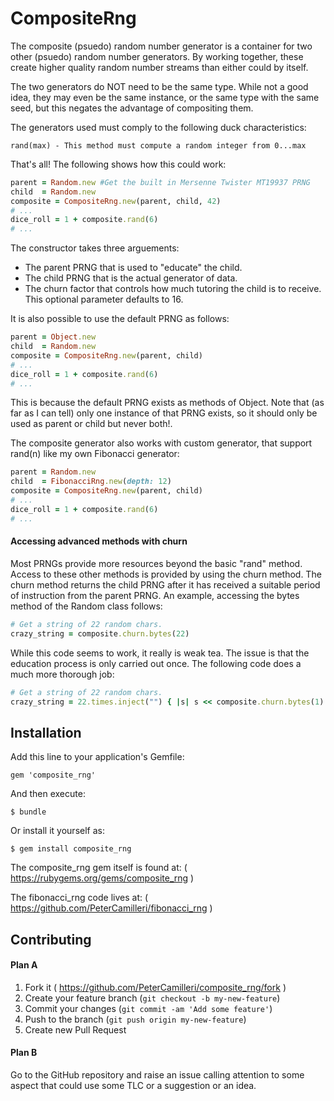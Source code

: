 # CompositeRng

The composite (psuedo) random number generator is a container for two other
(psuedo) random number generators. By working together, these create higher
quality random number streams than either could by itself.

The two generators do NOT need to be the same type. While not a good idea,
they may even be the same instance, or the same type with the same seed, but
this negates the advantage of compositing them.

The generators used must comply to the following duck characteristics:

    rand(max) - This method must compute a random integer from 0...max

That's all! The following shows how this could work:
```ruby
parent = Random.new #Get the built in Mersenne Twister MT19937 PRNG
child  = Random.new
composite = CompositeRng.new(parent, child, 42)
# ...
dice_roll = 1 + composite.rand(6)
# ...
```
The constructor takes three arguements:
* The parent PRNG that is used to "educate" the child.
* The child PRNG that is the actual generator of data.
* The churn factor that controls how much tutoring the child is to receive.
This optional parameter defaults to 16.

It is also possible to use the default PRNG as follows:
```ruby
parent = Object.new
child  = Random.new
composite = CompositeRng.new(parent, child)
# ...
dice_roll = 1 + composite.rand(6)
# ...
```
This is because the default PRNG exists as methods of Object. Note that (as
far as I can tell) only one instance of that PRNG exists, so it should only
be used as parent or child but never both!.

The composite generator also works with custom generator, that support rand(n)
like my own Fibonacci generator:

```ruby
parent = Random.new
child  = FibonacciRng.new(depth: 12)
composite = CompositeRng.new(parent, child)
# ...
dice_roll = 1 + composite.rand(6)
# ...
```

#### Accessing advanced methods with churn

Most PRNGs provide more resources beyond the basic "rand" method. Access to
these other methods is provided by using the churn method. The churn method
returns the child PRNG after it has received a suitable period of instruction
from the parent PRNG. An example, accessing the bytes method of the Random
class follows:
```ruby
# Get a string of 22 random chars.
crazy_string = composite.churn.bytes(22)
```
While this code seems to work, it really is weak tea. The issue is that the
education process is only carried out once. The following code does a much
more thorough job:
```ruby
# Get a string of 22 random chars.
crazy_string = 22.times.inject("") { |s| s << composite.churn.bytes(1) }
```

## Installation

Add this line to your application's Gemfile:

    gem 'composite_rng'

And then execute:

    $ bundle

Or install it yourself as:

    $ gem install composite_rng

The composite_rng gem itself is found at: ( https://rubygems.org/gems/composite_rng )

The fibonacci_rng code lives at: ( https://github.com/PeterCamilleri/fibonacci_rng )

## Contributing

#### Plan A

1. Fork it ( https://github.com/PeterCamilleri/composite_rng/fork )
2. Create your feature branch (`git checkout -b my-new-feature`)
3. Commit your changes (`git commit -am 'Add some feature'`)
4. Push to the branch (`git push origin my-new-feature`)
5. Create new Pull Request

#### Plan B

Go to the GitHub repository and raise an issue calling attention to some
aspect that could use some TLC or a suggestion or an idea.
